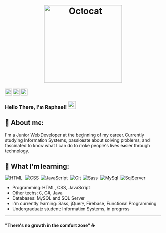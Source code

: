 <h1 align="center">
    <img alt="Octocat" src="https://octocat-generator-assets.githubusercontent.com/my-octocat-1595880522262.png" width="250px">
</h1>

<a href="https://www.linkedin.com/in/raphael-marques-682140143/">
  <img align="left" alt="Raphael Marques Linkedin" width="22px" src="https://cdn.jsdelivr.net/npm/simple-icons@v3/icons/linkedin.svg" />
</a>
<a href="https://www.instagram.com/raphaeljcm_/">
  <img align="left" alt="Raphael Marques Instagram" width="22px" src="https://cdn.jsdelivr.net/npm/simple-icons@v3/icons/instagram.svg" />
</a>
<a href="mailto:raphaeljcmarques@gmail.com">
  <img align="left" alt="Raphael Marques Gmail" width="22px" src="https://cdn.jsdelivr.net/npm/simple-icons@v3/icons/gmail.svg" />
</a>

</br>

### Hello There, I'm Raphael! <img src="https://media.giphy.com/media/hvRJCLFzcasrR4ia7z/giphy.gif" width="25px">

## 📜 About me:

I'm a Junior Web Developer at the beginning of my career. Currently studying Information Systems, passionate about solving problems, and fascinated to know what I can do to make people's lives easier through technology. 

## 🚀 What I'm learning: 
![HTML](https://img.shields.io/badge/-HTML-05122A?style=flat&logo=HTML5)&nbsp;
![CSS](https://img.shields.io/badge/-CSS-05122A?style=flat&logo=CSS3&logoColor=1572B6)&nbsp;
![JavaScript](https://img.shields.io/badge/-JavaScript-05122A?style=flat&logo=javascript)&nbsp;
![Git](https://img.shields.io/badge/-Git-05122A?style=flat&logo=git)&nbsp;
![Sass](https://img.shields.io/badge/Sass-CC6699?style=for-the-badge&logo=sass&logoColor=white)&nbsp;
![MySql](https://img.shields.io/badge/MySQL-005C84?style=for-the-badge&logo=mysql&logoColor=white)&nbsp;
![SqlServer](https://img.shields.io/badge/Microsoft%20SQL%20Server-CC2927?style=for-the-badge&logo=microsoft%20sql%20server&logoColor=white)&nbsp;


- Programming: HTML, CSS, JavaScript <br>
- Other techs: C, C#, Java <br>
- Databases: MySQL and SQL Server <br>
- I'm currently learning: Sass, jQuery, Firebase, Functional Programming <br>
- Undergraduate student: Information Systems, in progress <br>
---

#### "There's no growth in the comfort zone" ☕

